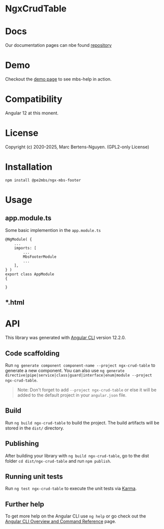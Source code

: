 # NgxCrudTable


# Docs
Our documentation pages can nbe found [repository](https://github.com/pe2mbs/-pe2mbs-ngx-components) 

# Demo
Checkout the [demo page](https://github.com/pe2mbs/-pe2mbs-ngx-components) to see mbs-help in action.

# Compatibility
Angular 12 at this monent. 

# License
Copyright (c) 2020-2025, Marc Bertens-Nguyen. (GPL2-only License)


# Installation

    npm install @pe2mbs/ngx-mbs-footer

# Usage
## app.module.ts
Some basic implemention in the `app.module.ts`

    @NgModule( {
        ...
        imports: [
            ...
            MbsFooterModule
            ...
        ],
    } ) 
    export class AppModule 
    { 

    }

## *.html


# API


This library was generated with [Angular CLI](https://github.com/angular/angular-cli) version 12.2.0.




## Code scaffolding

Run `ng generate component component-name --project ngx-crud-table` to generate a new component. You can also use `ng generate directive|pipe|service|class|guard|interface|enum|module --project ngx-crud-table`.
> Note: Don't forget to add `--project ngx-crud-table` or else it will be added to the default project in your `angular.json` file. 

## Build

Run `ng build ngx-crud-table` to build the project. The build artifacts will be stored in the `dist/` directory.

## Publishing

After building your library with `ng build ngx-crud-table`, go to the dist folder `cd dist/ngx-crud-table` and run `npm publish`.

## Running unit tests

Run `ng test ngx-crud-table` to execute the unit tests via [Karma](https://karma-runner.github.io).

## Further help

To get more help on the Angular CLI use `ng help` or go check out the [Angular CLI Overview and Command Reference](https://angular.io/cli) page.
